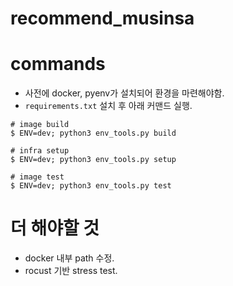 # recommend_musinsa

# commands
- 사전에 docker, pyenv가 설치되어 환경을 마련해야함.
- `requirements.txt` 설치 후 아래 커맨드 실행.

```
# image build
$ ENV=dev; python3 env_tools.py build

# infra setup
$ ENV=dev; python3 env_tools.py setup

# image test
$ ENV=dev; python3 env_tools.py test
```


# 더 해야할 것
- docker 내부 path 수정.
- rocust 기반 stress test.
